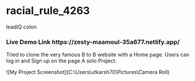 # racial_rule_4263
leadIQ colon

<h3>Live Demo Link https://zesty-maamoul-35a677.netlify.app/ </h3>

Tried to clone the very famous B to B website with a Home page.
Users can log in and Sign up on the page
A solo Project.

![My Project Screenshot](C:\Users\utkarsh70\Pictures\Camera Roll)
